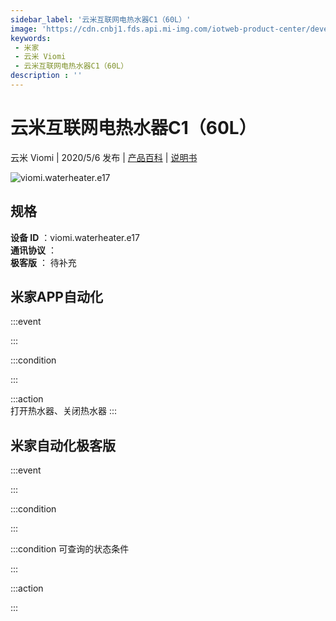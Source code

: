 ```yaml
---
sidebar_label: '云米互联网电热水器C1（60L）'
image: 'https://cdn.cnbj1.fds.api.mi-img.com/iotweb-product-center/developer_1589946016404vInM0peh.png?GalaxyAccessKeyId=AKVGLQWBOVIRQ3XLEW&Expires=9223372036854775807&Signature=8WrWmXe/0I8E2WMBJV96BMl/RdY='
keywords: 
 - 米家
 - 云米 Viomi
 - 云米互联网电热水器C1（60L）
description : ''
---
```

# 云米互联网电热水器C1（60L）

云米 Viomi | 2020/5/6 发布 | [产品百科](https://home.mi.com/webapp/content/baike/product/index.html?model=viomi.waterheater.e17/) | [说明书](https://home.mi.com/views/introduction.html?model=viomi.waterheater.e17&region=cn)

![viomi.waterheater.e17](https://cdn.cnbj1.fds.api.mi-img.com/iotweb-product-center/developer_1589946016404vInM0peh.png?GalaxyAccessKeyId=AKVGLQWBOVIRQ3XLEW&Expires=9223372036854775807&Signature=8WrWmXe/0I8E2WMBJV96BMl/RdY=)

## 规格  
> 
**设备 ID** ：viomi.waterheater.e17  
**通讯协议** ：  
**极客版**  ： 待补充 


## 米家APP自动化  

:::event  

:::

:::condition  

:::

:::action   
打开热水器、关闭热水器
:::

## 米家自动化极客版  

:::event  

:::

:::condition  

:::

:::condition 可查询的状态条件  

:::

:::action  

:::

        
